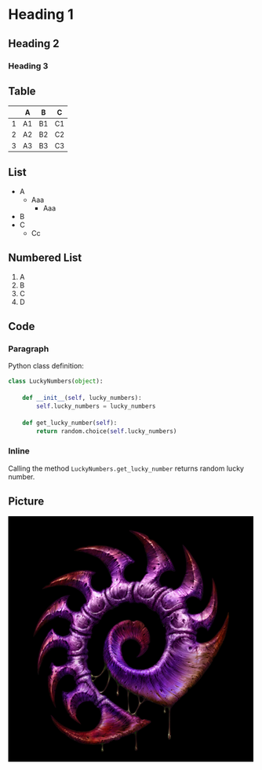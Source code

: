 # Heading 1

## Heading 2

### Heading 3

## Table

|    | A  | B  | C  |
| -- | -- | -- | -- |
| 1  | A1 | B1 | C1 |
| 2  | A2 | B2 | C2 |
| 3  | A3 | B3 | C3 |

## List

* A
  * Aaa
    * Aaa
* B
* C
  * Cc

## Numbered List

1. A
2. B
3. C
4. D

## Code

### Paragraph

Python class definition:

```python
class LuckyNumbers(object):

    def __init__(self, lucky_numbers):
        self.lucky_numbers = lucky_numbers

    def get_lucky_number(self):
        return random.choice(self.lucky_numbers)
```

### Inline

Calling the method `LuckyNumbers.get_lucky_number` returns random lucky number.

## Picture

![Zerg](starcraft_zerg_500x500.png)

